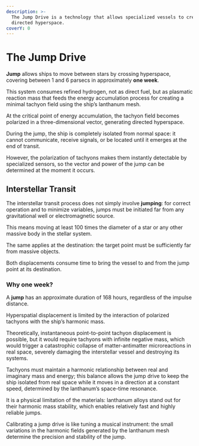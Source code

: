 ```yaml
---
description: >-
  The Jump Drive is a technology that allows specialized vessels to create
  directed hyperspace.
coverY: 0
---
```


# The Jump Drive

**Jump** allows ships to move between stars by crossing hyperspace, covering between 1 and 6 parsecs in approximately **one week**.

This system consumes refined hydrogen, not as direct fuel, but as plasmatic reaction mass that feeds the energy accumulation process for creating a minimal tachyon field using the ship’s lanthanum mesh.

At the critical point of energy accumulation, the tachyon field becomes polarized in a three-dimensional vector, generating directed hyperspace.

During the jump, the ship is completely isolated from normal space: it cannot communicate, receive signals, or be located until it emerges at the end of transit.

However, the polarization of tachyons makes them instantly detectable by specialized sensors, so the vector and power of the jump can be determined at the moment it occurs.

## Interstellar Transit

The interstellar transit process does not simply involve **jumping**: for correct operation and to minimize variables, jumps must be initiated far from any gravitational well or electromagnetic source.

This means moving at least 100 times the diameter of a star or any other massive body in the stellar system.

The same applies at the destination: the target point must be sufficiently far from massive objects.

Both displacements consume time to bring the vessel to and from the jump point at its destination.

### Why one week?

A **jump** has an approximate duration of 168 hours, regardless of the impulse distance.

Hyperspatial displacement is limited by the interaction of polarized tachyons with the ship’s harmonic mass.

Theoretically, instantaneous point-to-point tachyon displacement is possible, but it would require tachyons with infinite negative mass, which would trigger a catastrophic collapse of matter-antimatter microreactions in real space, severely damaging the interstellar vessel and destroying its systems.

Tachyons must maintain a harmonic relationship between real and imaginary mass and energy; this balance allows the jump drive to keep the ship isolated from real space while it moves in a direction at a constant speed, determined by the lanthanum’s space-time resonance.

It is a physical limitation of the materials: lanthanum alloys stand out for their harmonic mass stability, which enables relatively fast and highly reliable jumps.

Calibrating a jump drive is like tuning a musical instrument: the small variations in the harmonic fields generated by the lanthanum mesh determine the precision and stability of the jump.
